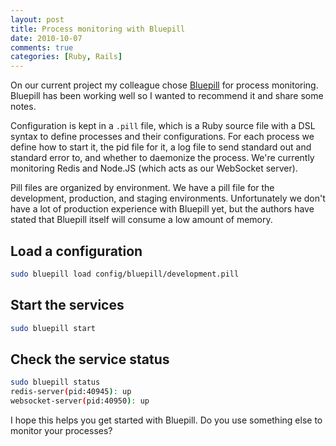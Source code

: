 ```yaml
---
layout: post
title: Process monitoring with Bluepill
date: 2010-10-07
comments: true
categories: [Ruby, Rails]
---
```


On our current project my colleague chose [Bluepill](http://github.com/arya/bluepill) for process monitoring. Bluepill has been working well so I wanted to recommend it and share some notes. 

Configuration is kept in a `.pill` file, which is a Ruby source file with a DSL syntax to define processes and their configurations. For each process we define how to start it, the pid file for it, a log file to send standard out and standard error to, and whether to daemonize the process. We're currently monitoring Redis and Node.JS (which acts as our WebSocket server). 

Pill files are organized by environment. We have a pill file for the development, production, and staging environments. Unfortunately we don't have a lot of production experience with Bluepill yet, but the authors have stated that Bluepill itself will consume a low amount of memory.

Load a configuration
---
  
``` bash
sudo bluepill load config/bluepill/development.pill
```

Start the services
---
  
``` bash
sudo bluepill start
```

Check the service status
---

``` bash
sudo bluepill status
redis-server(pid:40945): up
websocket-server(pid:40950): up
```
      
I hope this helps you get started with Bluepill. Do you use something else to monitor your processes?
